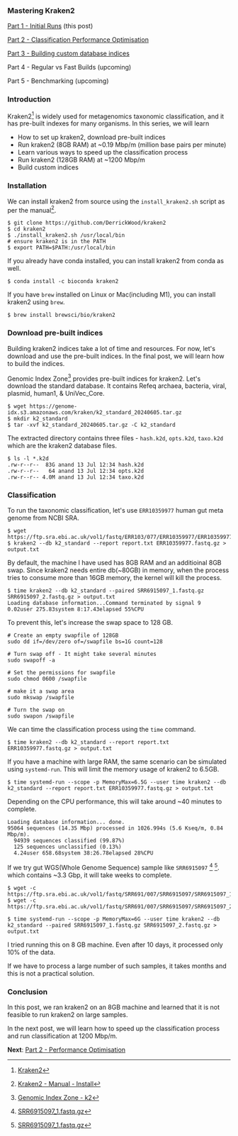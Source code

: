 <!--
.. title: Mastering Kraken2 - Part 1 - Initial Runs
.. slug: mastering-kraken2-initial-runs
.. date: 2024-07-28 10:44:25 UTC+05:30
.. tags: bioinformatics, metagenomics, kraken2
.. category: 
.. link: 
.. description: How to speed up kraken2 classification process
.. type: text
-->

### Mastering Kraken2

[Part 1 - Initial Runs](/2024/07/mastering-kraken2-initial-runs.html) (this post)

[Part 2 - Classification Performance Optimisation](/2024/07/mastering-kraken2-performance-optimisation.html)

[Part 3 - Building custom database indices](/2024/07/mastering-kraken2-build-custom-db.html)

Part 4 - Regular vs Fast Builds (upcoming)

Part 5 - Benchmarking (upcoming)

### Introduction

Kraken2[^Kraken2] is widely used for metagenomics taxonomic classification, and it has pre-built indexes for many organisms. In this series, we will learn

- How to set up kraken2, download pre-built indices
- Run kraken2 (8GB RAM) at ~0.19 Mbp/m (million base pairs per minute)
- Learn various ways to speed up the classification process
- Run kraken2 (128GB RAM) at ~1200 Mbp/m
- Build custom indices

### Installation

We can install kraken2 from source using the `install_kraken2.sh` script as per the manual[^install_kraken2].

```shell
$ git clone https://github.com/DerrickWood/kraken2
$ cd kraken2
$ ./install_kraken2.sh /usr/local/bin
# ensure kraken2 is in the PATH
$ export PATH=$PATH:/usr/local/bin
```

If you already have conda installed, you can install kraken2 from conda as well.

```shell
$ conda install -c bioconda kraken2
```

If you have `brew` installed on Linux or Mac(including M1), you can install kraken2 using `brew`.

```shell
$ brew install brewsci/bio/kraken2
```

### Download pre-built indices

Building kraken2 indices take a lot of time and resources. For now, let's download and use the pre-built indices. In the final post, we will learn how to build the indices.

Genomic Index Zone[^GenomicIndexZone] provides pre-built indices for kraken2. Let's download the standard database. It contains Refeq archaea, bacteria, viral, plasmid, human1, & UniVec_Core. 

```shell
$ wget https://genome-idx.s3.amazonaws.com/kraken/k2_standard_20240605.tar.gz
$ mkdir k2_standard
$ tar -xvf k2_standard_20240605.tar.gz -C k2_standard
```

The extracted directory contains three files - `hash.k2d`, `opts.k2d`, `taxo.k2d` which are the kraken2 database files.

```shell
$ ls -l *.k2d
.rw-r--r--  83G anand 13 Jul 12:34 hash.k2d
.rw-r--r--   64 anand 13 Jul 12:34 opts.k2d
.rw-r--r-- 4.0M anand 13 Jul 12:34 taxo.k2d
```

### Classification

To run the taxonomic classification, let's use `ERR10359977` human gut meta genome from NCBI SRA.

```shell
$ wget https://ftp.sra.ebi.ac.uk/vol1/fastq/ERR103/077/ERR10359977/ERR10359977.fastq.gz
$ kraken2 --db k2_standard --report report.txt ERR10359977.fastq.gz > output.txt
```

By default, the machine I have used has 8GB RAM and an additioinal 8GB swap. Since kraken2 needs entire db(~80GB) in memory, when the process tries to consume more than 16GB memory, the kernel will kill the process. 

```shell
$ time kraken2 --db k2_standard --paired SRR6915097_1.fastq.gz SRR6915097_2.fastq.gz > output.txt
Loading database information...Command terminated by signal 9
0.02user 275.83system 8:17.43elapsed 55%CPU 
```

To prevent this, let's increase the swap space to 128 GB.

```shell
# Create an empty swapfile of 128GB
sudo dd if=/dev/zero of=/swapfile bs=1G count=128

# Turn swap off - It might take several minutes
sudo swapoff -a

# Set the permissions for swapfile
sudo chmod 0600 /swapfile

# make it a swap area
sudo mkswap /swapfile  

# Turn the swap on
sudo swapon /swapfile
```


We can time the classification process using the `time` command.

```shell
$ time kraken2 --db k2_standard --report report.txt ERR10359977.fastq.gz > output.txt
```

If you have a machine with large RAM, the same scenario can be simulated using `systemd-run`. This will limit the memory usage of kraken2 to 6.5GB. 

```shell
$ time systemd-run --scope -p MemoryMax=6.5G --user time kraken2 --db k2_standard --report report.txt ERR10359977.fastq.gz > output.txt
```

Depending on the CPU performance, this will take around ~40 minutes to complete.

```shell
Loading database information... done.
95064 sequences (14.35 Mbp) processed in 1026.994s (5.6 Kseq/m, 0.84 Mbp/m).
  94939 sequences classified (99.87%)
  125 sequences unclassified (0.13%)
  4.24user 658.68system 38:26.78elapsed 28%CPU 
```

If we try gut WGS(Whole Genome Sequence) sample like `SRR6915097` [^srr1] [^srr2]. which contains ~3.3 Gbp, it will take weeks to complete.

```shell
$ wget -c https://ftp.sra.ebi.ac.uk/vol1/fastq/SRR691/007/SRR6915097/SRR6915097_1.fastq.gz
$ wget -c https://ftp.sra.ebi.ac.uk/vol1/fastq/SRR691/007/SRR6915097/SRR6915097_2.fastq.gz

$ time systemd-run --scope -p MemoryMax=6G --user time kraken2 --db k2_standard --paired SRR6915097_1.fastq.gz SRR6915097_2.fastq.gz > output.txt
```

I tried running this on 8 GB machine. Even after 10 days, it processed only 10% of the data.

If we have to process a large number of such samples, it takes months and this is not a practical solution. 

### Conclusion

In this post, we ran kraken2 on an 8GB machine and learned that it is not feasible to run kraken2 on large samples.

In the next post, we will learn how to speed up the classification process and run classification at 1200 Mbp/m.

**Next**: [Part 2 - Performance Optimisation](/2024/07/mastering-kraken2-performance-optimisation.html)


[^Kraken2]: [Kraken2](https://ccb.jhu.edu/software/kraken2/)

[^install_kraken2]: [Kraken2 - Manual - Install](https://github.com/DerrickWood/kraken2/blob/master/docs/MANUAL.markdown#installation)

[^GenomicIndexZone]: [Genomic Index Zone - k2](https://benlangmead.github.io/aws-indexes/k2)


[^srr1]: [SRR6915097_1.fastq.gz](https://ftp.sra.ebi.ac.uk/vol1/fastq/SRR691/007/SRR6915097/SRR6915097_1.fastq.gz)

[^srr2]: [SRR6915097_1.fastq.gz](https://ftp.sra.ebi.ac.uk/vol1/fastq/SRR691/007/SRR6915097/SRR6915097_2.fastq.gz)
